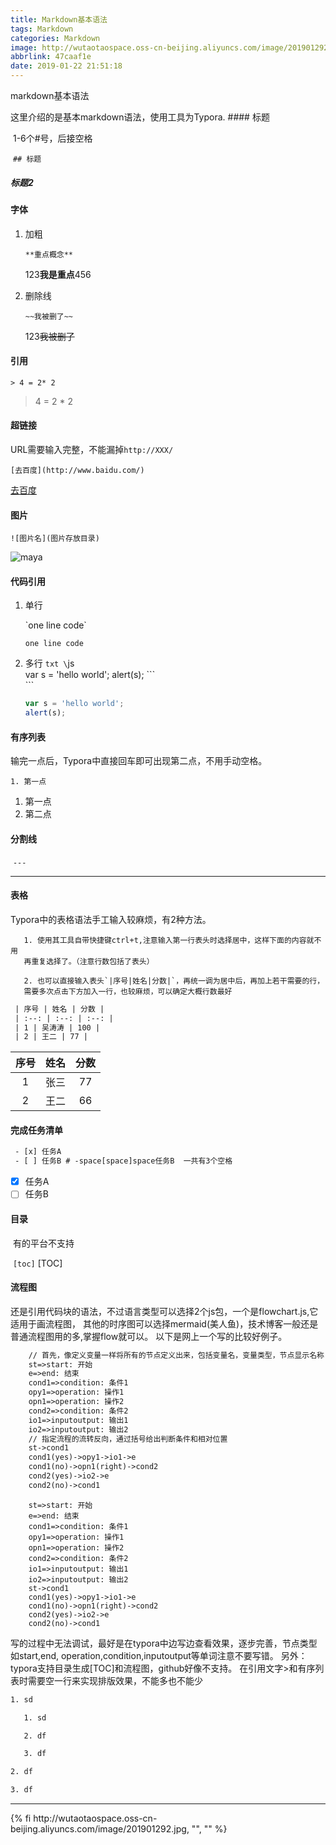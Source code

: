 ```yaml
---
title: Markdown基本语法
tags: Markdown
categories: Markdown
image: http://wutaotaospace.oss-cn-beijing.aliyuncs.com/image/201901292.jpg
abbrlink: 47caaf1e
date: 2019-01-22 21:51:18
---
```

<p class="description">markdown基本语法</p>
<!-- more -->
这里介绍的是基本markdown语法，使用工具为Typora.
#### 标题

​	1-6个\#号，后接空格

​	`## 标题`

#####		标题2

#### 字体

1. 加粗

   `**重点概念**`

   123**我是重点**456

2. 删除线

   `~~我被删了~~`

   123~~我被删了~~

#### 引用

   `> 4 = 2* 2`

   > 4 = 2 * 2

#### 超链接
   URL需要输入完整，不能漏掉`http://XXX/`

  `[去百度](http://www.baidu.com/)`

  [去百度](http://www.baidu.com/)

####  图片

   `![图片名](图片存放目录)`

   ![maya](http://wutaotaospace.oss-cn-beijing.aliyuncs.com/image/maya.jpg)

####  代码引用

   1. 单行

      \`one line code\`

      `one line code`

   2. 多行
	 ```txt
      \```js\
      	var s = 'hello world';
      	alert(s);
      \```\
     ```

      ```js
      var s = 'hello world';
      alert(s);
      ```

####  有序列表

   输完一点后，Typora中直接回车即可出现第二点，不用手动空格。

   `1. 第一点`

   1. 第一点
   2. 第二点

####  分割线

​	`---`

---

####  表格

Typora中的表格语法手工输入较麻烦，有2种方法。

       1. 使用其工具自带快捷键ctrl+t,注意输入第一行表头时选择居中，这样下面的内容就不用
       再重复选择了。（注意行数包括了表头）

       2. 也可以直接输入表头`|序号|姓名|分数|`，再统一调为居中后，再加上若干需要的行，
       需要多次点击下方加入一行，也较麻烦，可以确定大概行数最好

  ```txt
   | 序号 | 姓名 | 分数 |
   | :--: | :--: | :--: |
   | 1 | 吴涛涛 | 100 |
   | 2 | 王二 | 77 |
  ```
| 序号 | 姓名 | 分数 |
| :--: | :--: | :--: |
|  1   | 张三 |  77  |
|  2   | 王二 |  66  |
####  完成任务清单

```txt
 - [x] 任务A
 - [ ] 任务B # -space[space]space任务B  一共有3个空格
```
-  [x] 任务A
- [ ] 任务B

#### 目录

​	有的平台不支持

​	`[toc]`
[TOC]
#### 流程图
  还是引用代码块的语法，不过语言类型可以选择2个js包，一个是flowchart.js,它适用于画流程图，
  其他的时序图可以选择mermaid(美人鱼)，技术博客一般还是普通流程图用的多,掌握flow就可以。
  以下是网上一个写的比较好例子。
  ```txt
      // 首先，像定义变量一样将所有的节点定义出来，包括变量名，变量类型，节点显示名称
      st=>start: 开始
      e=>end: 结束
      cond1=>condition: 条件1
      opy1=>operation: 操作1
      opn1=>operation: 操作2
      cond2=>condition: 条件2
      io1=>inputoutput: 输出1
      io2=>inputoutput: 输出2
      // 指定流程的流转反向，通过括号给出判断条件和相对位置
      st->cond1
      cond1(yes)->opy1->io1->e
      cond1(no)->opn1(right)->cond2
      cond2(yes)->io2->e
      cond2(no)->cond1
  ```
```flow
    st=>start: 开始
    e=>end: 结束
    cond1=>condition: 条件1
    opy1=>operation: 操作1
    opn1=>operation: 操作2
    cond2=>condition: 条件2
    io1=>inputoutput: 输出1
    io2=>inputoutput: 输出2
    st->cond1
    cond1(yes)->opy1->io1->e
    cond1(no)->opn1(right)->cond2
    cond2(yes)->io2->e
    cond2(no)->cond1
```

写的过程中无法调试，最好是在typora中边写边查看效果，逐步完善，节点类型如start,end,
operation,condition,inputoutput等单词注意不要写错。
另外： typora支持目录生成[TOC]和流程图，github好像不支持。
在引用文字>和有序列表时需要空一行来实现排版效果，不能多也不能少
```txt
1. sd

   1. sd

   2. df

   3. df

2. df

3. df
```
<hr />
{% fi http://wutaotaospace.oss-cn-beijing.aliyuncs.com/image/201901292.jpg, "", "" %}
